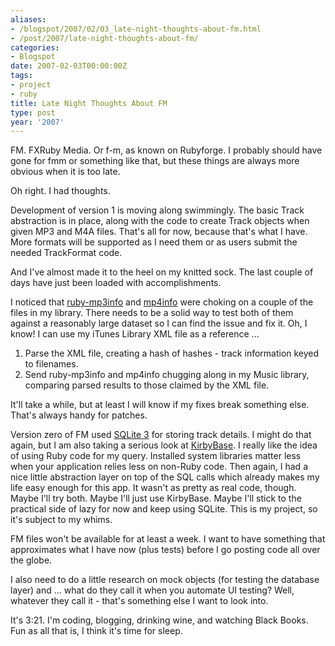 ```yaml
---
aliases:
- /blogspot/2007/02/03_late-night-thoughts-about-fm.html
- /post/2007/late-night-thoughts-about-fm/
categories:
- Blogspot
date: 2007-02-03T00:00:00Z
tags:
- project
- ruby
title: Late Night Thoughts About FM
type: post
year: '2007'
---
```

FM. FXRuby Media. Or f-m, as known on Rubyforge. I probably should have gone for fmm or something like that, but these things are always more obvious when it is too late.
<!--more-->

Oh right. I had thoughts.

Development of version 1 is moving along swimmingly. The basic Track abstraction is in place, along with the code to create Track objects when given MP3 and M4A files. That's all for now, because that's what I have. More formats will be supported as I need them or as users submit the needed TrackFormat code.

And I've almost made it to the heel on my knitted sock. The last couple of days have just been loaded with accomplishments.

[ruby-mp3info]: https://github.com/moumar/ruby-mp3info
[mp4info]: https://github.com/arbarlow/ruby-mp4info

I noticed that [ruby-mp3info][] and [mp4info][] were choking on a couple of the files in my library. There needs to be a solid way to test both of them against a reasonably large dataset so I can find the issue and fix it. Oh, I know! I can use my iTunes Library XML file as a reference ...

<ol><li>Parse the XML file, creating a hash of hashes - track information keyed to filenames.</li><li>Send ruby-mp3info and mp4info chugging along in my Music library, comparing parsed results to those claimed by the XML file.</li></ol>
It'll take a while, but at least I will know if my fixes break something else. That's always handy for patches.


[SQLite 3]: http://sqlite.org
[KirbyBase]: https://github.com/gurugeek/KirbyBase/

Version zero of FM used [SQLite 3][] for storing track details. I might do
that again, but I am also taking a serious look at [KirbyBase][]. I really
like the idea of using Ruby code for my query. Installed system libraries
matter less when your application relies less on non-Ruby code. Then again,
I had a nice little abstraction layer on top of the SQL calls which already
makes my life easy enough for this app. It wasn't as pretty as real code,
though. Maybe I'll try both. Maybe I'll just use KirbyBase. Maybe I'll stick
to the practical side of lazy for now and keep using SQLite. This is my
project, so it's subject to my whims.

FM files won't be available for at least a week. I want to have something that approximates what I have now (plus tests) before I go posting code all over the globe.

I also need to do a little research on mock objects (for testing the database layer) and ... what do they call it when you automate UI testing? Well, whatever they call it - that's something else I want to look into.

It's 3:21. I'm coding, blogging, drinking wine, and watching Black Books. Fun as all that is, I think it's time for sleep.
